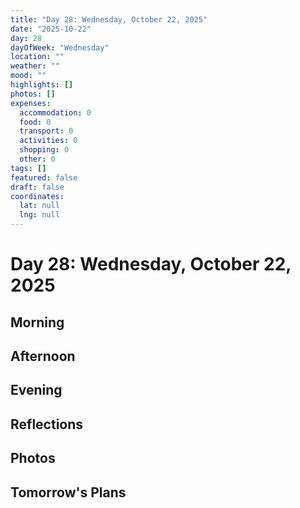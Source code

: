 ```yaml
---
title: "Day 28: Wednesday, October 22, 2025"
date: "2025-10-22"
day: 28
dayOfWeek: "Wednesday"
location: ""
weather: ""
mood: ""
highlights: []
photos: []
expenses:
  accommodation: 0
  food: 0
  transport: 0
  activities: 0
  shopping: 0
  other: 0
tags: []
featured: false
draft: false
coordinates:
  lat: null
  lng: null
---
```


# Day 28: Wednesday, October 22, 2025

## Morning

## Afternoon

## Evening

## Reflections

## Photos

## Tomorrow's Plans
